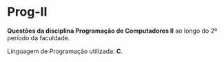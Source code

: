 # Prog-II

**Questões da disciplina Programação de Computadores II** ao longo do 2º período da faculdade.

Linguagem de Programação utilizada: **C**.
